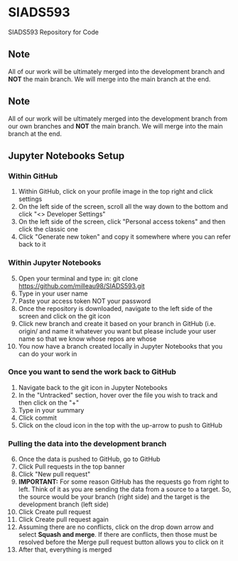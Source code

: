 # SIADS593
SIADS593 Repository for Code 

## Note
All of our work will be ultimately merged into the development branch and **NOT** the main branch. We will merge into the main branch at the end.

## Note
All of our work will be ultimately merged into the development branch from our own branches and **NOT** the main branch. We will merge into the main branch at the end.

## Jupyter Notebooks Setup
### Within GitHub
1. Within GitHub, click on your profile image in the top right and click settings
2. On the left side of the screen, scroll all the way down to the bottom and click "<> Developer Settings"
3. On the left side of the screen, click "Personal access tokens" and then click the classic one
4. Click "Generate new token" and copy it somewhere where you can refer back to it

### Within Jupyter Notebooks
5. Open your terminal and type in: git clone https://github.com/milleau98/SIADS593.git
7. Type in your user name
8. Paste your access token NOT your password
9. Once the repository is downloaded, navigate to the left side of the screen and click on the git icon
10. Click new branch and create it based on your branch in GitHub (i.e. origin/ and name it whatever you want but please include your user name so that we know whose repos are whose
11. You now have a branch created locally in Jupyter Notebooks that you can do your work in

### Once you want to send the work back to GitHub
1. Navigate back to the git icon in Jupyter Notebooks
2. In the "Untracked" section, hover over the file you wish to track and then click on the "+"
3. Type in your summary
4. Click commit
5. Click on the cloud icon in the top with the up-arrow to push to GitHub

### Pulling the data into the development branch
6. Once the data is pushed to GitHub, go to GitHub
7. Click Pull requests in the top banner
8. Click "New pull request"
9. **IMPORTANT:** For some reason GitHub has the requests go from right to left. Think of it as you are sending the data from a source to a target. So, the source would be your branch (right side) and the target is the development branch (left side)
10. Click Create pull request
11. Click Create pull request again
12. Assuming there are no conflicts, click on the drop down arrow and select **Squash and merge**. If there are conflicts, then those must be resolved before the Merge pull request button allows you to click on it
13. After that, everything is merged

